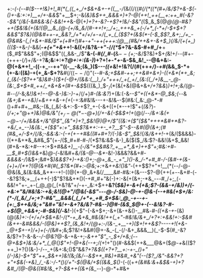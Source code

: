 +:-*(_-(_--#(*_$--+!&)+!_#(*(_((_+_/+$&+&+-+((__-/_(&((/((_#(/____(*(_(*(#+/&/$?+&-$(-()+-&:+:+)__+/_$+$-&&_$"+__$+;-&(_&)&$++_&&&+)+?-@(++!_++(__+:++_#(-&?-$&"(/&(_-&#_&&:&(-&&!++_&-@(+_)+?+-&?-+$?+!&/-$&"(_($_&_$(@_@(@-#&?++($&!&(+(&!(@__&_(@-(+/&_&/(#-*+!+;_/+;_+++&_+(-/+*_(-*+/-$+$+?&&$"$?&)(@&#++-+_&&?_/+*+/+/+-+/(_+_(_($$?+(&$(*-(-$_$$?_&+;_/+_-@&#&-(_(+&*-#&/$"+(+#+!_)_#+-+"-++(+++:(@__(#_&_/++&+-&+$_)(/&/(+(+_)((($_-+&-/-&&(__-_+(+"+&+_+!-&((+/&?&-+"-/_/(*_$+?&-&$-#+#_/+__+($_#$"&&$"+;(@&$$"((_&&-_/$"__&-(*-#(/_#-*(__&_$--($+;-&_/$?&)+$+*(*&!+/--(#+-(+++_-_(_/_)+/&-+?__&;&:+:+?_@+:+:(&-)_)+?+!_+-*+_-&-$&_&!_--@&+&:-@(+&*+!_-((-+_--++"((-__-&;(&_)($---*((+*&!+!&?(/(#(++*+/_)-_+#(*&&_$-*+(+-&:((&)-+(+_&-$+?__&#(/($(--/()$"(--#_-&;+$&#-++;++&#+&+)-((+&*(*+_&;(_(&(-($$?+$+"&)&#-)($+(-@+/(&&:(__)_/+"+++/_+(_+/_(&:((_/+)&__-_@-(&:_$+$+#_++/_+&+&+(#+-&$_$(((&_)_$-$_/(*($&(+&(@&+&+_/+?&&_)_)+!+;&/(@-#--(/_-&;&!_)&$+!-$-@-&-)&:-)-_+/(/+)_#-(&:&?_)+(&:(-&-_-$"+((+&*-@_$&;(--_&_(&+;&*-+&)_/+_&+++&-+(+_(-+:&#&!&---+-&!&_-_-$(#&:(_&:_@-*-#()+#+#+__#&;-(&_(_&(-&+:-$-+$?_+-(-&+((+(*--+!$"+(_(&?_)-_(/+;+"_@+*+)&)_@&/&"(_+$_/-@(*-$-@+)(/+-&(-$&$+!+*(@(/-*-/_&+:&(+$-@-$-/+/&&&_+/&"_@$"_(&"+)+?_$&!_@_)_@+/$"((&:+($"($&"+++*&#+*&?-+&/_+_--)&(&:_+($$"+:+"_$_&$?&*+:-+-_+?__$"-$--&#(@(&+;(#(#&_+/-$+/(/&;-&&:&:-(-_+$(+-$+#&((#+#+?_/_(-)&-$"_$&!(/&/&++!-*+(&/($&&&)-((*+&+*&_&#&_$"(+-/($_#+#-#-/(*$?&:&$-&-)_&($($_/&:$?-&&!(&+$_&&!(#+&-*&:+#--+:+$+#&*&+_)__-(-/&"+$&#&?_+__+*_&+)++$"+;_#&:+#-__$_#+$()&&+*&)_@-(-_&!&#+_&/(&-@--&*_-&!-)&&&?&&+#_-&&&&-/_)&$+;&#+$_)&&$?+)-+&:()+;-@+_&_-_+"_)()-&_/-*+#_#-/-(&#-+(&-(+)+/(*+?(@(&+#(#(_$?&*(#+:_-_@&;+:_+&*++&!()&"-*(++$$?+"+!__(*(--/-@-@&(&_&(&:&&_&+*--+!-((@(*-@_&+&(/____&#-#&:+(&---$?-@(++(_+--_&+#-(--&?$?&;+__(+++(-)$"$?&&+*()(-+#_#+"&(-)+:-&(+(&+;-*&_---#_/+;_(-&&!+"+-_+-(_@_@(_(+&?&"+/-+-_&:+$++__&?(*_$&)+-&+(+&;$?_-(&&-_+_/&)_)+/_(-+&:+"&/_#&!&:-+&;&!(@+"_/_@&(-&$"---@-/-$&)-@-+-@&-(--_+#&(+$+/&:(*-/(_&/_/+;+?-#&"__&&&(_(_/+*+_+#_$+$&:_@_-+--+-(+:_$++&/&;+"&#+"&!+_-&+?&/&?-#&--)_@_#_-_(&$_$_@+-(-_-&!&?-#-_+$(@_+&&+;-#-$&)(/-*&!__-)(+$"-(-&+$+;-&+(&-+&()-__#&*-#-((+&-+*-(&)(@(*&)+:-(+/+/+$&+&!-/(*-+_&+&_#&(&!++(_+"-#&!&/&+_/+?+:+&&!+:-$&#(&++_-&#&&&/-(_@&)++$?_(&_&!+/(@+:-/(&-_+__-+)($+!++&_$?----+!(+&-_@+$+-+)_/+)+(-/(*&#+;&;$?&!+&&#(@+-&_-(_-(/-&+_&&&__)(_-$-$(#_-&?&/$?+?-&-&-_-/-@&?_@-&-+&-+;-*&++"$"_-_$+/+_&;(--@+&_$+)&:&/+*_(_@()$"+!-@+&(_--+;_/(*+!+"()(#-&&$(++&___@&+($_@-+_&(($?++_)+?()(&-)-/--_+(&+:&;()$"&*&?+?&$((+?+?__+:-+-_()+"(/-)&)-$+"$"++_$&++)&!(*&;_(&/-_-*&$+*_#&)+#&#_+&"(--($?_/&"-&&?+?+"+$&(-*&)_/_-&:-/-*()(/+"-$(@&/+$((&&_$()-*(-((+*+(&#&:&*+*&$&-+)+?&#_/(@-@&((#&!&_+?-$_&++(_(&+(&_-*-)-@-*+#&+
